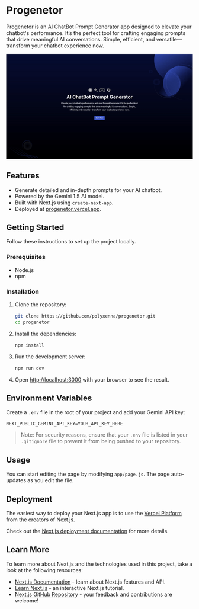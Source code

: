 # Progenetor

Progenetor is an AI ChatBot Prompt Generator app designed to elevate your chatbot's performance. It’s the perfect tool for crafting engaging prompts that drive meaningful AI conversations. Simple, efficient, and versatile—transform your chatbot experience now.

<p align="center">
    <img src="public/progenetor_showcase.gif" alt="Progenetor Showcase">
</p>


## Features
- Generate detailed and in-depth prompts for your AI chatbot.
- Powered by the Gemini 1.5 AI model.
- Built with Next.js using `create-next-app`.
- Deployed at [progenetor.vercel.app](https://progenetor.vercel.app).

## Getting Started

Follow these instructions to set up the project locally.

### Prerequisites

- Node.js
- npm

### Installation

1. Clone the repository:

    ```bash
    git clone https://github.com/polyxenna/progenetor.git
    cd progenetor
    ```

2. Install the dependencies:

    ```bash
    npm install
    ```

3. Run the development server:

    ```bash
    npm run dev
    ```

4. Open [http://localhost:3000](http://localhost:3000) with your browser to see the result.

## Environment Variables

Create a `.env` file in the root of your project and add your Gemini API key:

```env
NEXT_PUBLIC_GEMINI_API_KEY=YOUR_API_KEY_HERE
```

> Note: For security reasons, ensure that your `.env` file is listed in your `.gitignore` file to prevent it from being pushed to your repository.

## Usage

You can start editing the page by modifying `app/page.js`. The page auto-updates as you edit the file.

## Deployment

The easiest way to deploy your Next.js app is to use the [Vercel Platform](https://vercel.com/new?utm_medium=default-template&filter=next.js&utm_source=create-next-app&utm_campaign=create-next-app-readme) from the creators of Next.js.

Check out the [Next.js deployment documentation](https://nextjs.org/docs/deployment) for more details.

## Learn More

To learn more about Next.js and the technologies used in this project, take a look at the following resources:

- [Next.js Documentation](https://nextjs.org/docs) - learn about Next.js features and API.
- [Learn Next.js](https://nextjs.org/learn) - an interactive Next.js tutorial.
- [Next.js GitHub Repository](https://github.com/vercel/next.js/) - your feedback and contributions are welcome!
